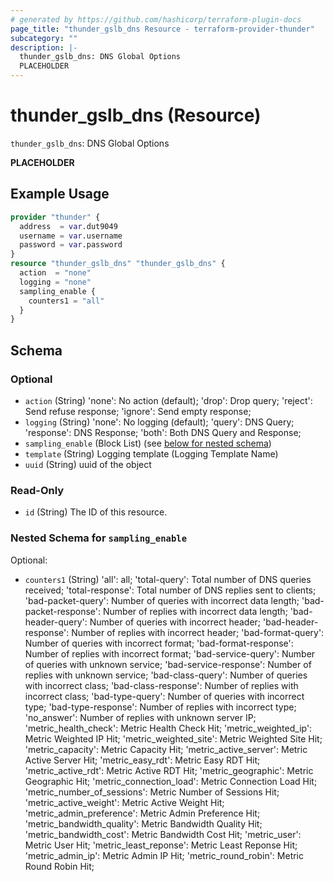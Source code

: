 ```yaml
---
# generated by https://github.com/hashicorp/terraform-plugin-docs
page_title: "thunder_gslb_dns Resource - terraform-provider-thunder"
subcategory: ""
description: |-
  thunder_gslb_dns: DNS Global Options
  PLACEHOLDER
---
```


# thunder_gslb_dns (Resource)

`thunder_gslb_dns`: DNS Global Options

__PLACEHOLDER__

## Example Usage

```terraform
provider "thunder" {
  address  = var.dut9049
  username = var.username
  password = var.password
}
resource "thunder_gslb_dns" "thunder_gslb_dns" {
  action  = "none"
  logging = "none"
  sampling_enable {
    counters1 = "all"
  }
}
```

<!-- schema generated by tfplugindocs -->
## Schema

### Optional

- `action` (String) 'none': No action (default); 'drop': Drop query; 'reject': Send refuse response; 'ignore': Send empty response;
- `logging` (String) 'none': No logging (default); 'query': DNS Query; 'response': DNS Response; 'both': Both DNS Query and Response;
- `sampling_enable` (Block List) (see [below for nested schema](#nestedblock--sampling_enable))
- `template` (String) Logging template (Logging Template Name)
- `uuid` (String) uuid of the object

### Read-Only

- `id` (String) The ID of this resource.

<a id="nestedblock--sampling_enable"></a>
### Nested Schema for `sampling_enable`

Optional:

- `counters1` (String) 'all': all; 'total-query': Total number of DNS queries received; 'total-response': Total number of DNS replies sent to clients; 'bad-packet-query': Number of queries with incorrect data length; 'bad-packet-response': Number of replies with incorrect data length; 'bad-header-query': Number of queries with incorrect header; 'bad-header-response': Number of replies with incorrect header; 'bad-format-query': Number of queries with incorrect format; 'bad-format-response': Number of replies with incorrect format; 'bad-service-query': Number of queries with unknown service; 'bad-service-response': Number of replies with unknown service; 'bad-class-query': Number of queries with incorrect class; 'bad-class-response': Number of replies with incorrect class; 'bad-type-query': Number of queries with incorrect type; 'bad-type-response': Number of replies with incorrect type; 'no_answer': Number of replies with unknown server IP; 'metric_health_check': Metric Health Check Hit; 'metric_weighted_ip': Metric Weighted IP Hit; 'metric_weighted_site': Metric Weighted Site Hit; 'metric_capacity': Metric Capacity Hit; 'metric_active_server': Metric Active Server Hit; 'metric_easy_rdt': Metric Easy RDT Hit; 'metric_active_rdt': Metric Active RDT Hit; 'metric_geographic': Metric Geographic Hit; 'metric_connection_load': Metric Connection Load Hit; 'metric_number_of_sessions': Metric Number of Sessions Hit; 'metric_active_weight': Metric Active Weight Hit; 'metric_admin_preference': Metric Admin Preference Hit; 'metric_bandwidth_quality': Metric Bandwidth Quality Hit; 'metric_bandwidth_cost': Metric Bandwidth Cost Hit; 'metric_user': Metric User Hit; 'metric_least_reponse': Metric Least Reponse Hit; 'metric_admin_ip': Metric Admin IP Hit; 'metric_round_robin': Metric Round Robin Hit;



